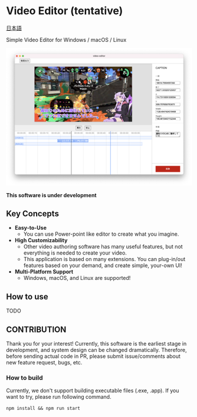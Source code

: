 # Video Editor (tentative)

[日本語](./docs/README_ja.md)

Simple Video Editor for Windows / macOS / Linux

![](https://github.com/Kiikurage/video-editor/blob/master/docs/images/screenshot.png)

**This software is under development**

## Key Concepts

- **Easy-to-Use**
    - You can use Power-point like editor to create what you imagine.
- **High Customizability**
    - Other video authoring software has many useful features, but not everything is needed to create your video.
    - This application is based on many extensions. You can plug-in/out features based on your demand, and create simple, your-own UI!
- **Multi-Platform Support**
    - Windows, macOS, and Linux are supported!

## How to use

TODO

## CONTRIBUTION

Thank you for your interest!
Currently, this software is the earliest stage in development, and system design can be changed dramatically.
Therefore, before sending actual code in PR, please submit issue/comments about new feature request, bugs, etc.

### How to build

Currently, we don't support building executable files (.exe, .app). If you want to try, please run following command.

```shell
npm install && npm run start
```
